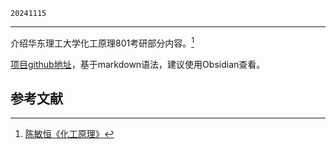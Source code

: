 `20241115`

---

介绍华东理工大学化工原理801考研部分内容。[^ref1]

[项目github地址](https://github.com/hhlans/INFO)，基于markdown语法，建议使用Obsidian查看。


## 参考文献
[^ref1]: [陈敏恒《化工原理》](https://baike.baidu.com/item/%E5%8C%96%E5%B7%A5%E5%8E%9F%E7%90%86/59107530?fr=ge_ala)


